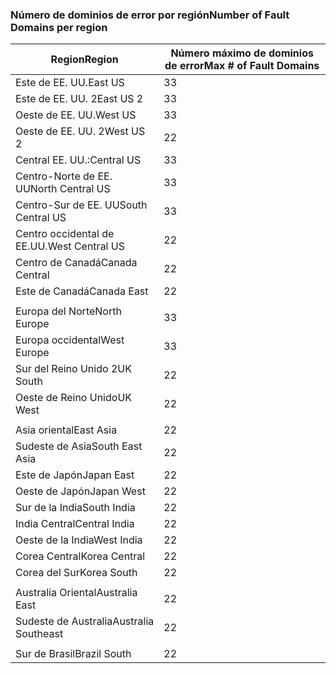 ### <a name="number-of-fault-domains-per-region"></a><span data-ttu-id="03e09-101">Número de dominios de error por región</span><span class="sxs-lookup"><span data-stu-id="03e09-101">Number of Fault Domains per region</span></span>

| <span data-ttu-id="03e09-102">Region</span><span class="sxs-lookup"><span data-stu-id="03e09-102">Region</span></span>              | <span data-ttu-id="03e09-103">Número máximo de dominios de error</span><span class="sxs-lookup"><span data-stu-id="03e09-103">Max # of Fault Domains</span></span>  |
|---------------------|-------------------------|
| <span data-ttu-id="03e09-104">Este de EE. UU.</span><span class="sxs-lookup"><span data-stu-id="03e09-104">East US</span></span>             | <span data-ttu-id="03e09-105">3</span><span class="sxs-lookup"><span data-stu-id="03e09-105">3</span></span>                       |
| <span data-ttu-id="03e09-106">Este de EE. UU. 2</span><span class="sxs-lookup"><span data-stu-id="03e09-106">East US 2</span></span>           | <span data-ttu-id="03e09-107">3</span><span class="sxs-lookup"><span data-stu-id="03e09-107">3</span></span>                       |
| <span data-ttu-id="03e09-108">Oeste de EE. UU.</span><span class="sxs-lookup"><span data-stu-id="03e09-108">West US</span></span>             | <span data-ttu-id="03e09-109">3</span><span class="sxs-lookup"><span data-stu-id="03e09-109">3</span></span>                       |
| <span data-ttu-id="03e09-110">Oeste de EE. UU. 2</span><span class="sxs-lookup"><span data-stu-id="03e09-110">West US 2</span></span>           | <span data-ttu-id="03e09-111">2</span><span class="sxs-lookup"><span data-stu-id="03e09-111">2</span></span>                       |
| <span data-ttu-id="03e09-112">Central EE. UU.:</span><span class="sxs-lookup"><span data-stu-id="03e09-112">Central US</span></span>          | <span data-ttu-id="03e09-113">3</span><span class="sxs-lookup"><span data-stu-id="03e09-113">3</span></span>                       |
| <span data-ttu-id="03e09-114">Centro-Norte de EE. UU</span><span class="sxs-lookup"><span data-stu-id="03e09-114">North Central US</span></span>    | <span data-ttu-id="03e09-115">3</span><span class="sxs-lookup"><span data-stu-id="03e09-115">3</span></span>                       |
| <span data-ttu-id="03e09-116">Centro-Sur de EE. UU</span><span class="sxs-lookup"><span data-stu-id="03e09-116">South Central US</span></span>    | <span data-ttu-id="03e09-117">3</span><span class="sxs-lookup"><span data-stu-id="03e09-117">3</span></span>                       |
| <span data-ttu-id="03e09-118">Centro occidental de EE.UU.</span><span class="sxs-lookup"><span data-stu-id="03e09-118">West Central US</span></span>     | <span data-ttu-id="03e09-119">2</span><span class="sxs-lookup"><span data-stu-id="03e09-119">2</span></span>                       |
| <span data-ttu-id="03e09-120">Centro de Canadá</span><span class="sxs-lookup"><span data-stu-id="03e09-120">Canada Central</span></span>      | <span data-ttu-id="03e09-121">2</span><span class="sxs-lookup"><span data-stu-id="03e09-121">2</span></span>                       |
| <span data-ttu-id="03e09-122">Este de Canadá</span><span class="sxs-lookup"><span data-stu-id="03e09-122">Canada East</span></span>         | <span data-ttu-id="03e09-123">2</span><span class="sxs-lookup"><span data-stu-id="03e09-123">2</span></span>                       |
|                     |                         |
| <span data-ttu-id="03e09-124">Europa del Norte</span><span class="sxs-lookup"><span data-stu-id="03e09-124">North Europe</span></span>        | <span data-ttu-id="03e09-125">3</span><span class="sxs-lookup"><span data-stu-id="03e09-125">3</span></span>                       |
| <span data-ttu-id="03e09-126">Europa occidental</span><span class="sxs-lookup"><span data-stu-id="03e09-126">West Europe</span></span>         | <span data-ttu-id="03e09-127">3</span><span class="sxs-lookup"><span data-stu-id="03e09-127">3</span></span>                       |
| <span data-ttu-id="03e09-128">Sur del Reino Unido 2</span><span class="sxs-lookup"><span data-stu-id="03e09-128">UK South</span></span>            | <span data-ttu-id="03e09-129">2</span><span class="sxs-lookup"><span data-stu-id="03e09-129">2</span></span>                       |
| <span data-ttu-id="03e09-130">Oeste de Reino Unido</span><span class="sxs-lookup"><span data-stu-id="03e09-130">UK West</span></span>             | <span data-ttu-id="03e09-131">2</span><span class="sxs-lookup"><span data-stu-id="03e09-131">2</span></span>                       |
|                     |                         |
| <span data-ttu-id="03e09-132">Asia oriental</span><span class="sxs-lookup"><span data-stu-id="03e09-132">East Asia</span></span>           | <span data-ttu-id="03e09-133">2</span><span class="sxs-lookup"><span data-stu-id="03e09-133">2</span></span>                       |
| <span data-ttu-id="03e09-134">Sudeste de Asia</span><span class="sxs-lookup"><span data-stu-id="03e09-134">South East Asia</span></span>     | <span data-ttu-id="03e09-135">2</span><span class="sxs-lookup"><span data-stu-id="03e09-135">2</span></span>                       |
| <span data-ttu-id="03e09-136">Este de Japón</span><span class="sxs-lookup"><span data-stu-id="03e09-136">Japan East</span></span>          | <span data-ttu-id="03e09-137">2</span><span class="sxs-lookup"><span data-stu-id="03e09-137">2</span></span>                       |
| <span data-ttu-id="03e09-138">Oeste de Japón</span><span class="sxs-lookup"><span data-stu-id="03e09-138">Japan West</span></span>          | <span data-ttu-id="03e09-139">2</span><span class="sxs-lookup"><span data-stu-id="03e09-139">2</span></span>                       |
| <span data-ttu-id="03e09-140">Sur de la India</span><span class="sxs-lookup"><span data-stu-id="03e09-140">South India</span></span>         | <span data-ttu-id="03e09-141">2</span><span class="sxs-lookup"><span data-stu-id="03e09-141">2</span></span>                       |
| <span data-ttu-id="03e09-142">India Central</span><span class="sxs-lookup"><span data-stu-id="03e09-142">Central India</span></span>       | <span data-ttu-id="03e09-143">2</span><span class="sxs-lookup"><span data-stu-id="03e09-143">2</span></span>                       |
| <span data-ttu-id="03e09-144">Oeste de la India</span><span class="sxs-lookup"><span data-stu-id="03e09-144">West India</span></span>          | <span data-ttu-id="03e09-145">2</span><span class="sxs-lookup"><span data-stu-id="03e09-145">2</span></span>                       |
| <span data-ttu-id="03e09-146">Corea Central</span><span class="sxs-lookup"><span data-stu-id="03e09-146">Korea Central</span></span>       | <span data-ttu-id="03e09-147">2</span><span class="sxs-lookup"><span data-stu-id="03e09-147">2</span></span>                       |
| <span data-ttu-id="03e09-148">Corea del Sur</span><span class="sxs-lookup"><span data-stu-id="03e09-148">Korea South</span></span>         | <span data-ttu-id="03e09-149">2</span><span class="sxs-lookup"><span data-stu-id="03e09-149">2</span></span>                       |
|                     |                         |
| <span data-ttu-id="03e09-150">Australia Oriental</span><span class="sxs-lookup"><span data-stu-id="03e09-150">Australia East</span></span>      | <span data-ttu-id="03e09-151">2</span><span class="sxs-lookup"><span data-stu-id="03e09-151">2</span></span>                       |
| <span data-ttu-id="03e09-152">Sudeste de Australia</span><span class="sxs-lookup"><span data-stu-id="03e09-152">Australia Southeast</span></span> | <span data-ttu-id="03e09-153">2</span><span class="sxs-lookup"><span data-stu-id="03e09-153">2</span></span>                       |
|                     |                         |
| <span data-ttu-id="03e09-154">Sur de Brasil</span><span class="sxs-lookup"><span data-stu-id="03e09-154">Brazil South</span></span>        | <span data-ttu-id="03e09-155">2</span><span class="sxs-lookup"><span data-stu-id="03e09-155">2</span></span>                       |